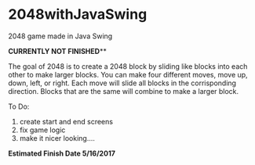# 2048withJavaSwing
2048 game made in Java Swing

******************CURRENTLY NOT FINISHED********************

The goal of 2048 is to create a 2048 block by sliding like blocks into each other to make larger blocks. 
You can make four different moves, move up, down, left, or right. Each move will slide all blocks in the
corrisponding direction. Blocks that are the same will combine to make a larger block.

To Do:
1. create start and end screens
2. fix game logic
3. make it nicer looking....


**************Estimated Finish Date 5/16/2017**************
